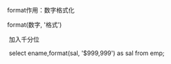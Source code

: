 format作用：数字格式化

format(数字, '格式')

​		加入千分位

​		select ename,format(sal, '$999,999') as sal from emp;

